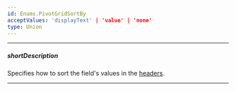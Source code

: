```yaml
---
id: Enums.PivotGridSortBy
acceptValues: 'displayText' | 'value' | 'none'
type: Union
---
```

---
##### shortDescription
Specifies how to sort the field's values in the [headers](/Documentation/Guide/UI_Components/PivotGrid/Visual_Elements/#Headers).

---
<!--
PivotGridDataSourceOptions.fields.sortBy(api-reference/30 Data Layer/PivotGridDataSource/1 Configuration/fields/sortBy.md)(ui/pivot_grid/data_source.d.ts)
-->
